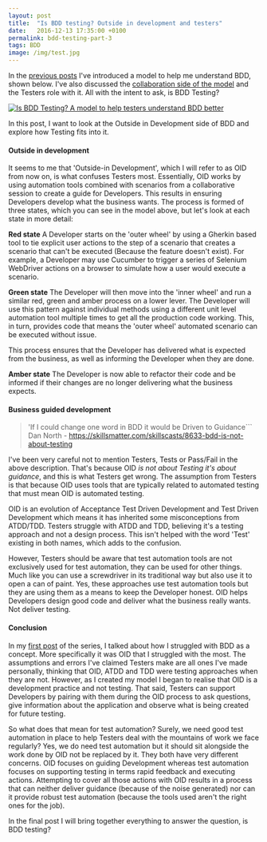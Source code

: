 ```yaml
---
layout: post
title:  "Is BDD testing? Outside in development and testers"
date:   2016-12-13 17:35:00 +0100
permalink: bdd-testing-part-3
tags: BDD
image: /img/test.jpg
---
```


In the [previous posts](http://www.mwtestconsultancy.co.uk/category/bdd/) I've introduced a model to help me understand BDD, shown below. I've also discussed the [collaboration side of the model](http://www.mwtestconsultancy.co.uk/bdd-testing-part-2/) and the Testers role with it.  All with the intent to ask, is BDD Testing?

<a href="http://www.mwtestconsultancy.co.uk/wp-content/uploads/2016/12/BDD-Model.png"><img src="http://www.mwtestconsultancy.co.uk/wp-content/uploads/2016/12/BDD-Model-1024x652.png" alt="Is BDD Testing? A model to help testers understand BDD better" class="aligncenter size-large wp-image-383" /></a>

In this post, I want to look at the Outside in Development side of BDD and explore how Testing fits into it.

<h4>Outside in development</h4>

It seems to me that 'Outside-in Development', which I will refer to as OID from now on, is what confuses Testers most. Essentially, OID works by using automation tools combined with scenarios from a collaborative session to create a guide for Developers. This results in ensuring Developers develop what the business wants.  The process is formed of three states, which you can see in the model above, but let's look at each state in more detail:

__Red state__
A Developer starts on the 'outer wheel' by using a Gherkin based tool to tie explicit user actions to the step of a scenario that creates a scenario that can't be executed (Because the feature doesn't exist).  For example, a Developer may use Cucumber to trigger a series of Selenium WebDriver actions on a browser to simulate how a user would execute a scenario. 

__Green state__
The Developer will then move into the 'inner wheel' and run a similar red, green and amber process on a lower lever. The Developer will use this pattern against individual methods using a different unit level automation tool multiple times to get all the production code working.  This, in turn, provides code that means the 'outer wheel' automated scenario can be executed without issue.

This process ensures that the Developer has delivered what is expected from the business, as well as informing the Developer when they are done.

__Amber state__
The Developer is now able to refactor their code and be informed if their changes are no longer delivering what the business expects.

<h4>Business guided development</h4>

> 'If I could change one word in BDD it would be Driven to Guidance```
> Dan North - https://skillsmatter.com/skillscasts/8633-bdd-is-not-about-testing

I've been very careful not to mention Testers, Tests or Pass/Fail in the above description. That's because OID _is not about Testing it's about guidance_, and this is what Testers get wrong.  The assumption from Testers is that because OID uses tools that are typically related to automated testing that must mean OID is automated testing.

OID is an evolution of Acceptance Test Driven Development and Test Driven Development which means it has inherited some misconceptions from ATDD/TDD.  Testers struggle with ATDD and TDD, believing it's a testing approach and not a design process.  This isn't helped with the word 'Test' existing in both names, which adds to the confusion.

However, Testers should be aware that test automation tools are not exclusively used for test automation, they can be used for other things.  Much like you can use a screwdriver in its traditional way but also use it to open a can of paint.  Yes, these approaches use test automation tools but they are using them as a means to keep the Developer honest.  OID helps Developers design good code and deliver what the business really wants. Not deliver testing.

<h4>Conclusion</h4>

In my [first post](http://www.mwtestconsultancy.co.uk/bdd-testing-part-1/) of the series, I talked about how I struggled with BDD as a concept.  More specifically it was OID that I struggled with the most.  The assumptions and errors I've claimed Testers make are all ones I've made personally, thinking that OID, ATDD and TDD were testing approaches when they are not. However, as I created my model I began to realise that OID is a development practice and not testing.  That said, Testers can support Developers by pairing with them during the OID process to ask questions, give information about the application and observe what is being created for future testing.

So what does that mean for test automation?  Surely, we need good test automation in place to help Testers deal with the mountains of work we face regularly? Yes, we do need test automation but it should sit alongside the work done by OID not be replaced by it. They both have very different concerns. OID focuses on guiding Development whereas test automation focuses on supporting testing in terms rapid feedback and executing actions.  Attempting to cover all those actions with OID results in a process that can neither deliver guidance (because of the noise generated) nor can it provide robust test automation (because the tools used aren't the right ones for the job).

In the final post I will bring together everything to answer the question, is BDD testing?